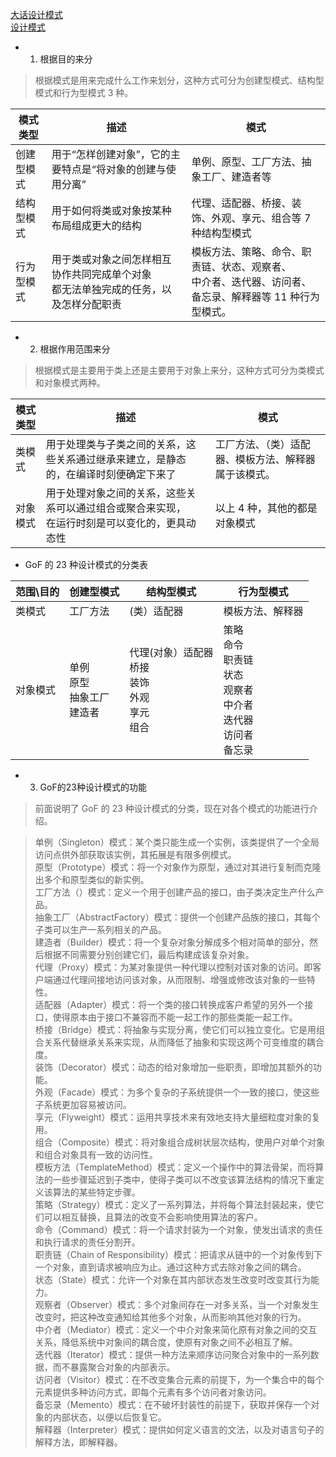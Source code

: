 [大话设计模式](https://github.com/huangruiqing/goodgoodstudy/blob/master/DesignPattern/%E5%A4%A7%E8%AF%9D%E8%AE%BE%E8%AE%A1%E6%A8%A1%E5%BC%8F.pdf)  
[设计模式](http://c.biancheng.net/view/1317.html)


- 1. 根据目的来分
>根据模式是用来完成什么工作来划分，这种方式可分为创建型模式、结构型模式和行为型模式 3 种。

模式类型|描述|模式
---|---|---
创建型模式|用于“怎样创建对象”，它的主要特点是“将对象的创建与使用分离”|单例、原型、工厂方法、抽象工厂、建造者等 
结构型模式| 用于如何将类或对象按某种布局组成更大的结构| 代理、适配器、桥接、装饰、外观、享元、组合等 7 种结构型模式
行为型模式 | 用于类或对象之间怎样相互协作共同完成单个对象<br>都无法单独完成的任务，以及怎样分配职责| 模板方法、策略、命令、职责链、状态、观察者、<br>中介者、迭代器、访问者、备忘录、解释器等 11 种行为型模式。

- 2. 根据作用范围来分
>根据模式是主要用于类上还是主要用于对象上来分，这种方式可分为类模式和对象模式两种。

模式类型|描述|模式
---|---|---
类模式 | 用于处理类与子类之间的关系，这些关系通过继承来建立，是静态的，在编译时刻便确定下来了 | 工厂方法、（类）适配器、模板方法、解释器属于该模式。
对象模式 | 用于处理对象之间的关系，这些关系可以通过组合或聚合来实现，<br>在运行时刻是可以变化的，更具动态性 | 以上 4 种，其他的都是对象模式

- GoF 的 23 种设计模式的分类表

范围\目的|	创建型模式|	结构型模式	|行为型模式
|---|---|---|---
类模式	|工厂方法|	(类）适配器|	模板方法、解释器
对象模式|单例<br>原型<br>抽象工厂<br> 建造者 | 代理(对象）适配器<br>桥接<br>装饰<br>外观<br>享元<br>组合|策略<br>命令<br>职责链<br>状态<br>观察者<br>中介者<br>迭代器<br>访问者<br>备忘录

- 3. GoF的23种设计模式的功能
>前面说明了 GoF 的 23 种设计模式的分类，现在对各个模式的功能进行介绍。<br>

>单例（Singleton）模式：某个类只能生成一个实例，该类提供了一个全局访问点供外部获取该实例，其拓展是有限多例模式。<br>
原型（Prototype）模式：将一个对象作为原型，通过对其进行复制而克隆出多个和原型类似的新实例。<br>
工厂方法（）模式：定义一个用于创建产品的接口，由子类决定生产什么产品。<br>
抽象工厂（AbstractFactory）模式：提供一个创建产品族的接口，其每个子类可以生产一系列相关的产品。<br>
建造者（Builder）模式：将一个复杂对象分解成多个相对简单的部分，然后根据不同需要分别创建它们，最后构建成该复杂对象。<br>
代理（Proxy）模式：为某对象提供一种代理以控制对该对象的访问。即客户端通过代理间接地访问该对象，从而限制、增强或修改该对象的一些特性。<br>
适配器（Adapter）模式：将一个类的接口转换成客户希望的另外一个接口，使得原本由于接口不兼容而不能一起工作的那些类能一起工作。<br>
桥接（Bridge）模式：将抽象与实现分离，使它们可以独立变化。它是用组合关系代替继承关系来实现，从而降低了抽象和实现这两个可变维度的耦合度。<br>
装饰（Decorator）模式：动态的给对象增加一些职责，即增加其额外的功能。<br>
外观（Facade）模式：为多个复杂的子系统提供一个一致的接口，使这些子系统更加容易被访问。<br>
享元（Flyweight）模式：运用共享技术来有效地支持大量细粒度对象的复用。<br>
组合（Composite）模式：将对象组合成树状层次结构，使用户对单个对象和组合对象具有一致的访问性。<br>
模板方法（TemplateMethod）模式：定义一个操作中的算法骨架，而将算法的一些步骤延迟到子类中，使得子类可以不改变该算法结构的情况下重定义该算法的某些特定步骤。<br>
策略（Strategy）模式：定义了一系列算法，并将每个算法封装起来，使它们可以相互替换，且算法的改变不会影响使用算法的客户。<br>
命令（Command）模式：将一个请求封装为一个对象，使发出请求的责任和执行请求的责任分割开。<br>
职责链（Chain of Responsibility）模式：把请求从链中的一个对象传到下一个对象，直到请求被响应为止。通过这种方式去除对象之间的耦合。<br>
状态（State）模式：允许一个对象在其内部状态发生改变时改变其行为能力。<br>
观察者（Observer）模式：多个对象间存在一对多关系，当一个对象发生改变时，把这种改变通知给其他多个对象，从而影响其他对象的行为。<br>
中介者（Mediator）模式：定义一个中介对象来简化原有对象之间的交互关系，降低系统中对象间的耦合度，使原有对象之间不必相互了解。<br>
迭代器（Iterator）模式：提供一种方法来顺序访问聚合对象中的一系列数据，而不暴露聚合对象的内部表示。<br>
访问者（Visitor）模式：在不改变集合元素的前提下，为一个集合中的每个元素提供多种访问方式，即每个元素有多个访问者对象访问。<br>
备忘录（Memento）模式：在不破坏封装性的前提下，获取并保存一个对象的内部状态，以便以后恢复它。<br>
解释器（Interpreter）模式：提供如何定义语言的文法，以及对语言句子的解释方法，即解释器。<br>